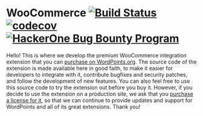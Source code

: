 # WooCommerce [![Build Status](https://travis-ci.org/WordPoints/woocommerce.svg?branch=develop)](https://travis-ci.org/WordPoints/woocommerce) [![codecov](https://codecov.io/gh/WordPoints/woocommerce/branch/master/graph/badge.svg)](https://codecov.io/gh/WordPoints/woocommerce) [![HackerOne Bug Bounty Program](https://img.shields.io/badge/security-HackerOne-blue.svg)](https://hackerone.com/wordpoints)

Hello! This is where we develop the premium WooCommerce integration extension that you can [purchase on WordPoints.org](https://wordpoints.org/extensions/woocommerce/). The source code of the extension is made available here in good faith, to make it easier for developers to integrate with it, contribute bugfixes and security patches, and follow the development of new features. You can also feel free to use this source code to try the extension out before you buy it. However, if you decide to use the extension on a production site, we ask that you [purchase a license for it](https://wordpoints.org/extensions/woocommerce/), so that we can continue to provide updates and support for WordPoints and all of its great extensions. Thank you!
